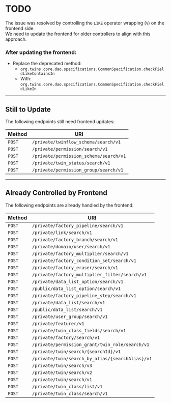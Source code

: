 # TODO

The issue was resolved by controlling the `LIKE` operator wrapping (`%`) on the frontend side.  
We need to update the frontend for older controllers to align with this approach.

### After updating the frontend:
- Replace the deprecated method:
    - `org.twins.core.dao.specifications.CommonSpecification.checkFieldLikeContainsIn`
    - With: `org.twins.core.dao.specifications.CommonSpecification.checkFieldLikeIn`

---

## Still to Update

The following endpoints still need frontend updates:

| Method | URI                                    |
|--------|----------------------------------------|
| `POST` | `/private/twinflow_schema/search/v1`   |
| `POST` | `/private/permission/search/v1`        |
| `POST` | `/private/permission_schema/search/v1` |
| `POST` | `/private/twin_status/search/v1`       |
| `POST` | `/private/permission_group/search/v1`  |

---

## Already Controlled by Frontend

The following endpoints are already handled by the frontend:

| Method | URI                                              |
|--------|--------------------------------------------------|
| `POST` | `/private/factory_pipeline/search/v1`            |
| `POST` | `/private/link/search/v1`                        |
| `POST` | `/private/factory_branch/search/v1`              |
| `POST` | `/private/domain/user/search/v1`                 |
| `POST` | `/private/factory_multiplier/search/v1`          |
| `POST` | `/private/factory_condition_set/search/v1`       |
| `POST` | `/private/factory_eraser/search/v1`              |
| `POST` | `/private/factory_multiplier_filter/search/v1`   |
| `POST` | `/private/data_list_option/search/v1`            |
| `POST` | `/public/data_list_option/search/v1`             |
| `POST` | `/private/factory_pipeline_step/search/v1`       |
| `POST` | `/private/data_list/search/v1`                   |
| `POST` | `/public/data_list/search/v1`                    |
| `POST` | `/private/user_group/search/v1`                  |
| `POST` | `/private/featurer/v1`                           |
| `POST` | `/private/twin_class_fields/search/v1`           |
| `POST` | `/private/factory/search/v1`                     |
| `POST` | `/private/permission_grant/twin_role/search/v1`  |
| `POST` | `/private/twin/search/{searchId}/v1`             |
| `POST` | `/private/twin/search_by_alias/{searchAlias}/v1` |
| `POST` | `/private/twin/search/v3`                        |
| `POST` | `/private/twin/search/v2`                        |
| `POST` | `/private/twin/search/v1`                        |
| `POST` | `/private/twin_class/list/v1`                    |
| `POST` | `/private/twin_class/search/v1`                  |
